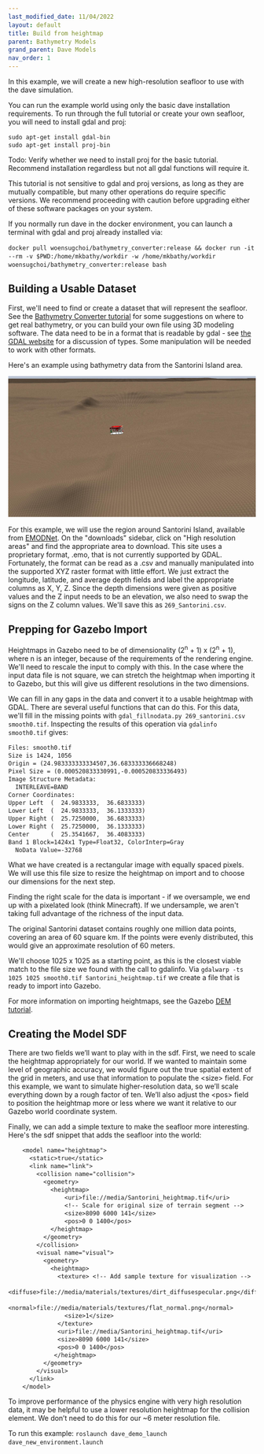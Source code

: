 ```yaml
---
last_modified_date: 11/04/2022
layout: default
title: Build from heightmap
parent: Bathymetry Models
grand_parent: Dave Models
nav_order: 1
---
```


In this example, we will create a new high-resolution seafloor to use with the dave simulation.

You can run the example world using only the basic dave installation requirements.  To run through the full tutorial or create your own seafloor, you will need to install gdal and proj:
```
sudo apt-get install gdal-bin
sudo apt-get install proj-bin
```

Todo: Verify whether we need to install proj for the basic tutorial.  Recommend installation regardless but not all gdal functions will require it.

This tutorial is not sensitive to gdal and proj versions, as long as they are mutually compatible, but many other operations do require specific versions.  We recommend proceeding with caution before upgrading either of these software packages on your system.

If you normally run dave in the docker environment, you can launch a terminal with gdal and proj already installed via:

`docker pull woensugchoi/bathymetry_converter:release && docker run -it --rm -v $PWD:/home/mkbathy/workdir -w /home/mkbathy/workdir woensugchoi/bathymetry_converter:release bash`


## Building a Usable Dataset
First, we'll need to find or create a dataset that will represent the seafloor.  See the [Bathymetry Converter tutorial](https://github.com/Field-Robotics-Lab/Bathymetry_Converter) for some suggestions on where to get real bathymetry, or you can build your own file using 3D modeling software.  The data need to be in a format that is readable by gdal - see [the GDAL website](https://gdal.org/index.html) for a discussion of types.  Some manipulation will be needed to work with other formats.

Here's an example using bathymetry data from the Santorini Island area.

![Simple seafloor from heightmap](../images/santorini_heightmap.jpg)

For this example, we will use the region around Santorini Island, available from [EMODNet](https://portal.emodnet-bathymetry.eu/).  On the "downloads" sidebar, click on "High resolution areas" and find the appropriate area to download.  This site uses a proprietary format, .emo,  that is not currently supported by GDAL.  Fortunately, the format can be read as a .csv and manually manipulated into the supported XYZ raster format with little effort.  We just extract the longitude, latitude, and average depth fields and label the appropriate columns as X, Y, Z.  Since the depth dimensions were given as positive values and the Z input needs to be an elevation, we also need to swap the signs on the Z column values.  We'll save this as `269_Santorini.csv`.

## Prepping for Gazebo Import
Heightmaps in Gazebo need to be of dimensionality (2<sup>n</sup> + 1) x (2<sup>n</sup> + 1), where n is an integer, because of the requirements of the rendering engine.  We'll need to rescale the input to comply with this.  In the case where the input data file is not square, we can stretch the heightmap when importing it to Gazebo, but this will give us different resolutions in the two dimensions.

We can fill in any gaps in the data and convert it to a usable heightmap with GDAL.  There are several useful functions that can do this.  For this data, we'll fill in the missing points with `gdal_fillnodata.py 269_santorini.csv smooth0.tif`.  Inspecting the results of this operation via `gdalinfo smooth0.tif` gives:
```Driver: GTiff/GeoTIFF
Files: smooth0.tif
Size is 1424, 1056
Origin = (24.983333333334507,36.683333336668248)
Pixel Size = (0.000520833330991,-0.000520833336493)
Image Structure Metadata:
  INTERLEAVE=BAND
Corner Coordinates:
Upper Left  (  24.9833333,  36.6833333)
Lower Left  (  24.9833333,  36.1333333)
Upper Right (  25.7250000,  36.6833333)
Lower Right (  25.7250000,  36.1333333)
Center      (  25.3541667,  36.4083333)
Band 1 Block=1424x1 Type=Float32, ColorInterp=Gray
  NoData Value=-32768
```
What we have created is a rectangular image with equally spaced pixels.  We will use this file size to resize the heightmap on import and to choose our dimensions for the next step.

Finding the right scale for the data is important - if we oversample, we end up with a pixelated look (think Minecraft).  If we undersample, we aren't taking full advantage of the richness of the input data.

The original Santorini dataset contains roughly one million data points, covering an area of 60 square km.  If the points were evenly distributed, this would give an approximate resolution of 60 meters.

We'll choose 1025 x 1025 as a starting point, as this is the closest viable match to the file size we found with the call to gdalinfo.  Via `gdalwarp -ts 1025 1025 smooth0.tif Santorini_heightmap.tif` we create a  file that is ready to import into Gazebo.

For more information on importing heightmaps, see the Gazebo [DEM tutorial](http://gazebosim.org/tutorials/?tut=dem).

## Creating the Model SDF

There are two fields we’ll want to play with in the sdf.  First, we need to scale the heightmap appropriately for our world.  If we wanted to maintain some level of geographic accuracy, we would figure out the true spatial extent of the grid in meters, and use that information to populate the &lt;size&gt; field.  For this example, we want to simulate higher-resolution data, so we’ll scale everything down by a rough factor of ten.  We’ll also adjust the &lt;pos&gt; field to position the heightmap more or less where we want it relative to our Gazebo world coordinate system.

Finally, we can add a simple texture to make the seafloor more interesting.  Here's the sdf snippet that adds the seafloor into the world:
```
    <model name="heightmap">
      <static>true</static>
      <link name="link">
        <collision name="collision">
          <geometry>
            <heightmap>
                <uri>file://media/Santorini_heightmap.tif</uri>
                <!-- Scale for original size of terrain segment -->
                <size>8090 6000 141</size>
                <pos>0 0 1400</pos>
            </heightmap>
          </geometry>
        </collision>
        <visual name="visual">
          <geometry>
            <heightmap>
              <texture> <!-- Add sample texture for visualization -->
                <diffuse>file://media/materials/textures/dirt_diffusespecular.png</diffuse>
                <normal>file://media/materials/textures/flat_normal.png</normal>
                <size>1</size>
              </texture>
              <uri>file://media/Santorini_heightmap.tif</uri>
              <size>8090 6000 141</size>
              <pos>0 0 1400</pos>
             </heightmap>
          </geometry>
        </visual>
      </link>
    </model>
```

To improve performance of the physics engine with very high resolution data, it may be helpful to use a lower resolution heightmap for the collision element.  We don’t need to do this for our ~6 meter resolution file.

To run this example: `roslaunch dave_demo_launch dave_new_environment.launch`